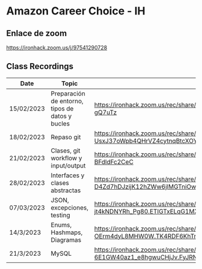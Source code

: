 # Amazon Career Choice - IH  





## Enlace de zoom

https://ironhack.zoom.us/j/97541290728

## Class Recordings

| Date       | Topic                                           | Link                                                         |
| ---------- | ----------------------------------------------- | ------------------------------------------------------------ |
| 15/02/2023 | Preparación de entorno, tipos de datos y bucles | https://ironhack.zoom.us/rec/share/Zf9q-3Q0A7bNAprlEflFDxrPvt5D_A8ofYtVYlyBAUh7HcBoMI7Ky6eD7DogenVd.biaXbW_Vr-gQ7uTz |
| 18/02/2023 | Repaso git                                      | https://ironhack.zoom.us/rec/share/fya-UsxJ37oWpb4QHrVZ4cytnqBtcXOYdlnwVR9L6A9IgwxMQLUpprxcbDEvoPw.beBtcO04yXdmsyqa |
| 21/02/2023 | Clases, git workflow y input/output             | https://ironhack.zoom.us/rec/share/VOVQy3XPRwFWR4LOstEZxmNocNwY1xgXYw3FdU9Pf1gHQtyvkYS9gvSEP0plNT1J.CKRs-BFdldFc2CeC |
| 28/02/2023 | Interfaces y clases abstractas                  | https://ironhack.zoom.us/rec/share/yvpBozf8XkbX0ltuYwS-D4Zd7hDJzijK12hZWw6jlMGTniOwVcYGsbc7PlyTBuR4.0jxOcRqmDwVb4M-c |
| 07/03/2023 | JSON, excepciones, testing                      | https://ironhack.zoom.us/rec/share/IwR85X6q7YLL7-UQiLf4KTh36ZHc2tYNGeG5D4Cv4cuNct6s-jt4kNDNYRh_Pg80.ETIGTxELqG1MXe3f |
| 14/3/2023  | Enums, Hashmaps, Diagramas                      | https://ironhack.zoom.us/rec/share/Yvzy_c1NP-1Du7L9mFK050z2jFMoaYeyO_YKB8tRb05vY7XRd-OErm4dyL8MHW0W.TK4RDF6KhTnBqYD6 |
| 21/3/2023  | MySQL                                           | https://ironhack.zoom.us/rec/share/ncGmIRnuMgbUrXBWkqAogwdWPLsmruY0VVEZbPmPh-6E1GW40az1_e8hgwuCHjJv.FyJRN9tSOkG7xgNJ |

